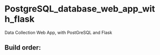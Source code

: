 # PostgreSQL_database_web_app_with_flask
Data Collection Web App, with PostGreSQL and Flask  

Build order: 
- 